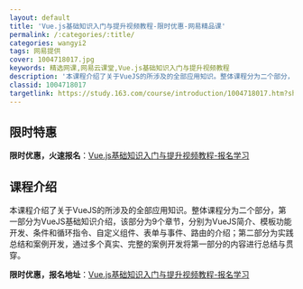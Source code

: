 ```yaml
---
layout: default
title: 'Vue.js基础知识入门与提升视频教程-限时优惠-网易精品课'
permalink: /:categories/:title/
categories: wangyi2
tags: 网易提供
cover: 1004718017.jpg
keywords: 精选网课,网易云课堂,Vue.js基础知识入门与提升视频教程
description: '本课程介绍了关于VueJS的所涉及的全部应用知识。整体课程分为二个部分，第一部分为VueJS基础知识介绍，该部分为9个章'
classid: 1004718017
targetlink: https://study.163.com/course/introduction/1004718017.htm?share=1&shareId=1025206652&utm_campaign=share&utm_medium=iphoneShare&utm_source=&utm_u=1025206652
---
```


## 限时特惠

**限时优惠，火速报名**：[Vue.js基础知识入门与提升视频教程-报名学习](https://study.163.com/course/introduction/1004718017.htm?share=1&shareId=1025206652&utm_campaign=share&utm_medium=iphoneShare&utm_source=&utm_u=1025206652)

## 课程介绍

本课程介绍了关于VueJS的所涉及的全部应用知识。整体课程分为二个部分，第一部分为VueJS基础知识介绍，该部分为9个章节，分别为VueJS简介、模板功能开发、条件和循环指令、自定义组件、表单与事件、路由的介绍；第二部分为实践总结和案例开发，通过多个真实、完整的案例开发将第一部分的内容进行总结与贯穿。

**限时优惠，报名地址**：[Vue.js基础知识入门与提升视频教程-报名学习](https://study.163.com/course/introduction/1004718017.htm?share=1&shareId=1025206652&utm_campaign=share&utm_medium=iphoneShare&utm_source=&utm_u=1025206652)

